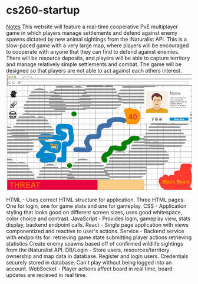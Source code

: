 # cs260-startup
[Notes](notes.md)
This website will feature a real-time cooperative PvE multiplayer game in which players manage settlements and defend against enemy spawns dictated by new animal sightings from the iNaturalist API.
This is a slow-paced game with a very large map, where players will be encouraged to cooperate with anyone that they can find to defend against enemies.
There will be resource deposits, and players will be able to capture territory and manage relatively simple settlements and combat.
The game will be designed so that players are not able to act against each others interest.
![Simple pitch mockup featuring resource icons, threat meter, player profile, and a grid with : a player settlement, a road, resource deposits, fog, and a 'Black Bears' enemy encampment.](image.png)

HTML - Uses correct HTML structure for application. Three HTML pages. One for login, one for game stats and one for gameplay.
CSS - Application styling that looks good on different screen sizes, uses good whitespace, color choice and contrast.
JavaScript - Provides login, gameplay view, stats display, backend endpoint calls.
React - Single page application with views componentized and reactive to user's actions.
Service - Backend service with endpoints for:
retrieving game state
submitting player actions
retrieving statistics
Create enemy spawns based off of confirmed wildlife sightings from the iNaturalist API.
DB/Login - Store users, resources/territory ownership and map data in database. Register and login users. Credentials securely stored in database. Can't play without being logged into an account.
WebSocket - Player actions affect board in real time, board updates are recieved in real time.